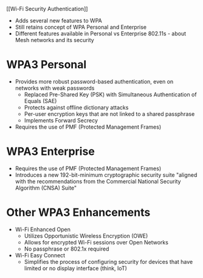 [[Wi-Fi Security Authentication]]
- Adds several new features to WPA
- Still retains concept of WPA Personal and Enterprise
- Different features available in Personal vs Enterprise
802.11s - about Mesh networks and its security
# WPA3 Personal
- Provides more robust password-based authentication, even on networks with weak passwords
	- Replaced Pre-Shared Key (PSK) with Simultaneous Authentication of Equals (SAE)
	- Protects against offline dictionary attacks
	- Per-user encryption keys that are not linked to a shared passphrase
	- Implements Forward Secrecy
- Requires the use of PMF (Protected Management Frames)
# WPA3 Enterprise
- Requires the use of PMF (Protected Management Frames)
- Introduces a new 192-bit-minimum cryptographic security suite "aligned with the recommendations from the Commercial National Security Algorithm (CNSA) Suite"
# Other WPA3 Enhancements
- Wi-Fi Enhanced Open
	- Utilizes Opportunistic Wireless Encryption (OWE)
	- Allows for encrypted Wi-Fi sessions over Open Networks
	- No passphrase or 802.1x required
- Wi-Fi Easy Connect
	- Simplifies the process of configuring security for devices that have limited or no display interface (think, IoT)